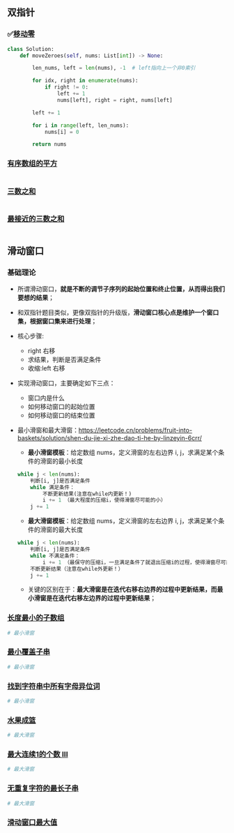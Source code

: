 ## 双指针



### ✅[移动零](https://leetcode.cn/problems/move-zeroes/)

```python
class Solution:
    def moveZeroes(self, nums: List[int]) -> None:

        len_nums, left = len(nums), -1  # left指向上一个非0索引

        for idx, right in enumerate(nums):
            if right != 0:
                left += 1
                nums[left], right = right, nums[left]

        left += 1

        for i in range(left, len_nums):
            nums[i] = 0

        return nums
```



### [有序数组的平方](https://leetcode.cn/problems/squares-of-a-sorted-array/)

```

```



### [三数之和](https://leetcode-cn.com/problems/3sum/)

```

```



### [最接近的三数之和](https://leetcode-cn.com/problems/3sum-closest/)

```

```



## 滑动窗口



### 基础理论

- 所谓滑动窗口，**就是不断的调节子序列的起始位置和终止位置，从而得出我们要想的结果**；

- 和双指针题目类似，更像双指针的升级版，**滑动窗口核心点是维护一个窗口集，根据窗口集来进行处理**；

- 核心步骤:

  - right 右移
  - 求结果，判断是否满足条件
  - 收缩:left 右移

- 实现滑动窗口，主要确定如下三点：

  - 窗口内是什么
  - 如何移动窗口的起始位置
  - 如何移动窗口的结束位置

- 最小滑窗和最大滑窗：https://leetcode.cn/problems/fruit-into-baskets/solution/shen-du-jie-xi-zhe-dao-ti-he-by-linzeyin-6crr/

  - **最小滑窗模板**：给定数组 nums，定义滑窗的左右边界 i, j，求满足某个条件的滑窗的最小长度

  ```python
  while j < len(nums):
      判断[i, j]是否满足条件
      while 满足条件：
          不断更新结果(注意在while内更新！)
          i += 1 （最大程度的压缩i，使得滑窗尽可能的小）
      j += 1
  ```

  - **最大滑窗模板**：给定数组 nums，定义滑窗的左右边界 i, j，求满足某个条件的滑窗的最大长度

  ```python
  while j < len(nums):
      判断[i, j]是否满足条件
      while 不满足条件：
          i += 1 （最保守的压缩i，一旦满足条件了就退出压缩i的过程，使得滑窗尽可能的大）
      不断更新结果（注意在while外更新！）
      j += 1
  ```

  - 关键的区别在于：**最大滑窗是在迭代右移右边界的过程中更新结果，而最小滑窗是在迭代右移左边界的过程中更新结果**；



### [长度最小的子数组](https://leetcode-cn.com/problems/minimum-size-subarray-sum/) 

```python
# 最小滑窗
```



### [最小覆盖子串](https://leetcode-cn.com/problems/minimum-window-substring/)  

```python
# 最小滑窗
```



### [找到字符串中所有字母异位词](https://leetcode.cn/problems/find-all-anagrams-in-a-string/)

```py
# 最小滑窗
```



### [水果成篮](https://leetcode.cn/problems/fruit-into-baskets/)

```py
# 最大滑窗
```



### [最大连续1的个数 III](https://leetcode.cn/problems/max-consecutive-ones-iii/) 

```python
# 最大滑窗
```



### [无重复字符的最长子串](https://leetcode-cn.com/problems/longest-substring-without-repeating-characters/) 

```python
# 最大滑窗
```



### [滑动窗口最大值](https://leetcode-cn.com/problems/sliding-window-maximum/)

```python

```

